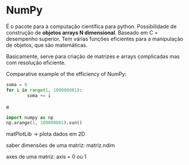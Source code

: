 NumPy
===================

É o pacote para a computação científica para python. Possibilidade de construção de **objetos arrays N dimensional**. Baseado em C = desempenho superior. Tem várias funções eficientes para a manipulação de objetos, que são matemáticas.

Basicamente, serve para criação de matrizes e arrays complicadas mas com resolução eficiente.

Comparative example of the efficiency of NumPy:

```python
soma = 0
for i in range(1, 100000001):
        soma += i
```

e

```python
import numpy as np
np.arange(1, 100000001).sun()
```

matPlotLib -> plota dados em 2D

saber dimensões de uma matriz: matriz.ndim

axes de uma matriz: axis = 0 ou 1